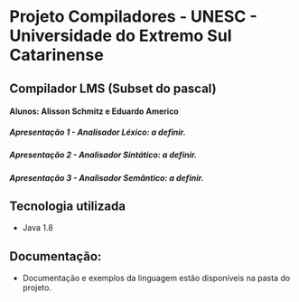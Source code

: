 # Projeto Compiladores - UNESC - Universidade do Extremo Sul Catarinense

## Compilador LMS (Subset do pascal)

#### Alunos: Alisson Schmitz e Eduardo Americo

##### Apresentação 1 - Analisador Léxico: a definir.
##### Apresentação 2 - Analisador Sintático: a definir.
##### Apresentação 3 - Analisador Semântico: a definir.

## Tecnologia utilizada
* Java 1.8

## Documentação:
* Documentação e exemplos da linguagem estão disponíveis na pasta do projeto.
